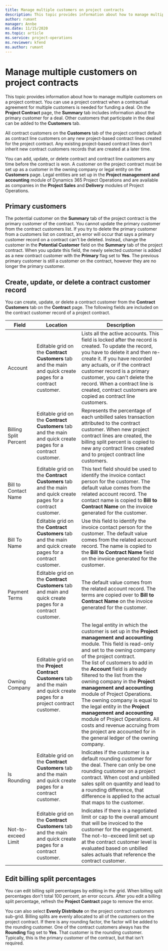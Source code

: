 ```yaml
---
title: Manage multiple customers on project contracts
description: This topic provides information about how to manage multiple customers on a project contract.
author: rumant
manager: Annbe
ms.date: 11/15/2020
ms.topic: article
ms.service: project-operations
ms.reviewer: kfend 
ms.author: rumant
---
```


# Manage multiple customers on project contracts

This topic provides information about how to manage multiple customers on a project contract. You can use a project contract when a contractual agreement for multiple customers is needed for funding a deal. On the **Project Contract** page, the **Summary** tab includes information about the primary customer for a deal. Other customers that participate in the deal can be added to the **Customers** tab.

All contract customers on the **Customers** tab of the project contract default as contract line customers on any new project-based contract lines created for the project contract. Any existing project-based contract lines don't inherit new contract customers records that are created at a later time.

You can add, update, or delete contract and contract line customers any time before the contract is won. A customer on the project contract must be set up as a customer in the owning company or legal entity on the **Customers** page. Legal entities are set up in the **Project management and accounting** module of Dynamics 365 Project Operations and are available as companies in the **Project Sales** and **Delivery** modules of Project Operations.

## Primary customers

The potential customer on the **Summary** tab of the project contract is the primary customer of the contract. You cannot update the primary customer from the contract customers list. If you try to delete the primary customer from a customers list on contract, an error will occur that says a primary customer record on a contract can't be deleted. Instead, change the customer in the **Potential Customer** field on the **Summary** tab of the project contract. When you update this field, the newly selected customer is added as a new contract customer with the **Primary** flag set to **Yes**. The previous primary customer is still a customer on the contract, however they are no longer the primary customer.

## Create, update, or delete a contract customer record

You can create, update, or delete a contract customer from the **Contract Customers** tab on the **Contract** page. The following fields are included on the contract customer record of a project contract.

| **Field** | **Location** | **Description** | 
| --- | --- | --- | 
| Account | Editable grid on the **Contract Customers** tab and the main and quick create pages for a contract customer. | Lists all the active accounts. This field is locked after the record is created. To update the record, you have to delete it and then re-create it. If you have recorded any actuals, or if the contract customer record is a primary customer, you can't delete the record. When a contract line is created, contract customers are copied as contract line customers. |
| Billing Split Percent | Editable grid on the **Contract Customers** tab and the main and quick create pages for a contract customer. | Represents the percentage of each unbilled sales transaction attributed to the contract customer. When new project contract lines are created, the billing split percent is copied to new any contract lines created and to project contract line customers. |
| Bill to Contact Name | Editable grid on the **Contract Customers** tab and the main and quick create pages for a contract customer. | This text field should be used to identify the invoice contact person for the customer. The default value comes from the related account record. The contact name is copied to **Bill to Contract Name** on the invoice generated for the customer. |
| Bill To Name | Editable grid on the **Contract Customers** tab and the main and quick create pages for a contract customer. | Use this field to identify the invoice contact person for the customer. The default value comes from the related account record. The name is copied to the **Bill to Contract Name** field on the invoice generated for the customer. |
| Payment Terms | Editable grid on the **Contract Customers** tab and main and quick create pages for a contract customer. | The default value comes from the related account record. The terms are copied over to **Bill to Contract Name** on the invoice generated for the customer. |
| Owning Company | Editable grid on the **Project Contract Customers** tab and the main and quick create pages for a project contract customer. | The legal entity in which the customer is set up in the **Project management and accounting** module. This field is read-only and set to the owning company of the project contract.</br>The list of customers to add in the **Account** field is already filtered to the list from the owning company in the **Project management and accounting** module of Project Operations. The owning company is equal to the legal entity in the **Project management and accounting** module of Project Operations. All costs and revenue accruing from the project are accounted for in the general ledger of the owning company. |
| Is Rounding | Editable grid on the **Contract Customers** tab and the main and quick create pages for a contract customer. | Indicates if the customer is a default rounding customer for the deal. There can only be one rounding customer on a project contract. When cost and unbilled sales split on quantity and lead to a rounding difference, that difference is applied to the actual that maps to the customer. |
| Not-to-exceed Limit | Editable grid on the **Contract Customers** tab and the main and quick create pages for a contract customer. | Indicates if there is a negotiated limit or cap to the overall amount that will be invoiced to the customer for the engagement. The not-to-exceed limit set up at the contract customer level is evaluated based on unbilled sales actuals that reference the contract customer. |

## Edit billing split percentages

You can edit billing split percentages by editing in the grid. When billing split percentages don't total 100 percent, an error occurs. After you edit a billing split percentage, refresh the **Project Contract** page to remove the error.

You can also select **Evenly Distribute** on the project contract customers sub-grid. Billing splits are evenly allocated to all of the customers on the project contract. If there is any rounding factor, the factor will be added to the rounding customer. One of the contract customers always has the **Rounding** flag set to **Yes**. That customer is the rounding customer. Typically, this is the primary customer of the contract, but that isn't required.

